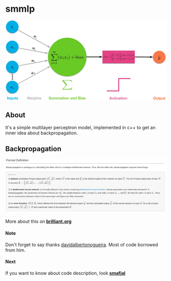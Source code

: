 # smmlp
![smmlp](img/nn.jpeg)

## About
It's a simple multilayer perceptron model, implemented in c++ to get an inner idea about backpropagation.


## Backpropagation

![backpropagation](img/backpropagation.png)

More about this on [**brilliant.org**](https://brilliant.org/wiki/backpropagation/)



#### Note
Don't forget to say thanks [davidalbertonogueira](https://github.com/davidalbertonogueira). Most of code borrowed from him.

#### Next
If you want to know about code description, look [**smafjal**](https://smafjal.github.io/)
